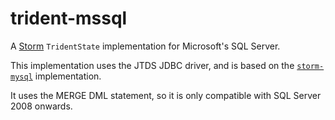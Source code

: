 trident-mssql
=============

A [Storm](http://www.storm-project.net/) `TridentState` implementation for
Microsoft's SQL Server.

This implementation uses the JTDS JDBC driver, and is based on the
[`storm-mysql`](https://github.com/wilbinsc/storm-mysql) implementation.

It uses the MERGE DML statement, so it is only compatible with SQL Server 2008
onwards.
